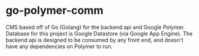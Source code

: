 # go-polymer-comm

CMS based off of Go (Golang) for the backend api and Google Polymer. Database for this project is Google Datastore (via Google App Engine). The backend api is designed to be consumed by any front end, and doesn't have any dependencies on Polymer to run.
